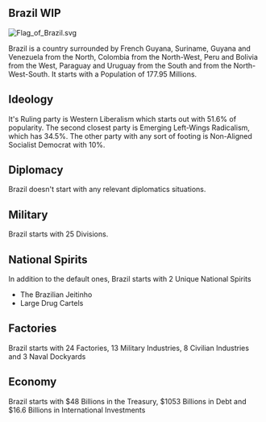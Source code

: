 ## Brazil WIP

![Flag_of_Brazil.svg](uploads/1291cfbc93367ded8bc307e01efec733/Flag_of_Brazil.svg.png)

Brazil is a country surrounded by French Guyana, Suriname, Guyana and Venezuela from the North, Colombia from the North-West, Peru and Bolivia from the West, Paraguay and Uruguay from the South and from the North-West-South. It starts with a Population of 177.95 Millions.

## Ideology

It's Ruling party is Western Liberalism which starts out with 51.6% of popularity. The second closest party is Emerging Left-Wings Radicalism, which has 34.5%. The other party with any sort of footing is Non-Aligned Socialist Democrat with 10%.

## Diplomacy

Brazil doesn't start with any relevant diplomatics situations.

## Military

Brazil starts with 25 Divisions.

## National Spirits

In addition to the default ones, Brazil starts with 2 Unique National Spirits

- The Brazilian Jeitinho
- Large Drug Cartels

## Factories

Brazil starts with 24 Factories, 13 Military Industries, 8 Civilian Industries and 3 Naval Dockyards

## Economy

Brazil starts with $48 Billions in the Treasury, $1053 Billions in Debt and $16.6 Billions in International Investments
